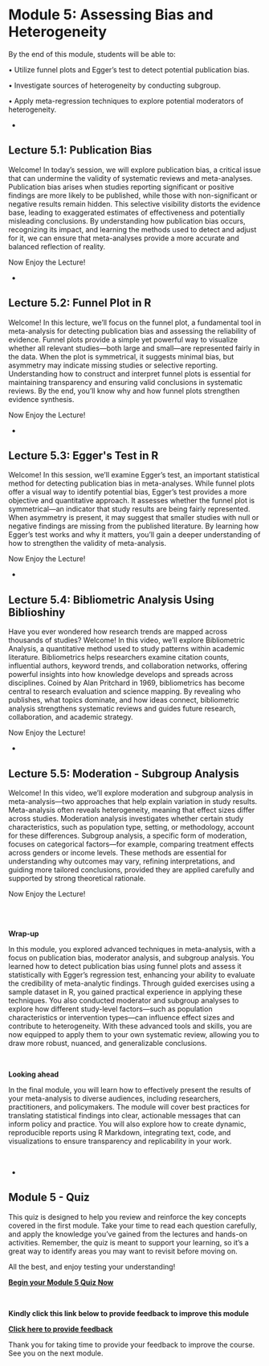<script>
document.addEventListener("DOMContentLoaded", function() {
  var password = prompt("Enter password to view the course:");
  if (password !== "Course2025!") {
    document.body.innerHTML = "<h2>Access denied</h2>";
  }
});
</script>


# Module 5: Assessing Bias and Heterogeneity

By the end of this module, students will be able to:

•	Utilize funnel plots and Egger’s test to detect potential publication bias.

•	Investigate sources of heterogeneity by conducting subgroup.

•	Apply meta-regression techniques to explore potential moderators of heterogeneity.


-
## Lecture 5.1: Publication Bias 

Welcome! In today’s session, we will explore publication bias, a critical issue that can undermine the validity of systematic reviews and meta-analyses. Publication bias arises when studies reporting significant or positive findings are more likely to be published, while those with non-significant or negative results remain hidden. This selective visibility distorts the evidence base, leading to exaggerated estimates of effectiveness and potentially misleading conclusions. By understanding how publication bias occurs, recognizing its impact, and learning the methods used to detect and adjust for it, we can ensure that meta-analyses provide a more accurate and balanced reflection of reality.

Now Enjoy the Lecture!




-
## Lecture 5.2: Funnel Plot in R

Welcome! In this lecture, we’ll focus on the funnel plot, a fundamental tool in meta-analysis for detecting publication bias and assessing the reliability of evidence. Funnel plots provide a simple yet powerful way to visualize whether all relevant studies—both large and small—are represented fairly in the data. When the plot is symmetrical, it suggests minimal bias, but asymmetry may indicate missing studies or selective reporting. Understanding how to construct and interpret funnel plots is essential for maintaining transparency and ensuring valid conclusions in systematic reviews. By the end, you’ll know why and how funnel plots strengthen evidence synthesis.

Now Enjoy the Lecture!



-
## Lecture 5.3: Egger's Test in R

Welcome! In this session, we’ll examine Egger’s test, an important statistical method for detecting publication bias in meta-analyses. While funnel plots offer a visual way to identify potential bias, Egger’s test provides a more objective and quantitative approach. It assesses whether the funnel plot is symmetrical—an indicator that study results are being fairly represented. When asymmetry is present, it may suggest that smaller studies with null or negative findings are missing from the published literature. By learning how Egger’s test works and why it matters, you’ll gain a deeper understanding of how to strengthen the validity of meta-analysis.

Now Enjoy the Lecture!



-
## Lecture 5.4: Bibliometric Analysis Using Biblioshiny

Have you ever wondered how research trends are mapped across thousands of studies? Welcome! In this video, we’ll explore Bibliometric Analysis, a quantitative method used to study patterns within academic literature. Bibliometrics helps researchers examine citation counts, influential authors, keyword trends, and collaboration networks, offering powerful insights into how knowledge develops and spreads across disciplines. Coined by Alan Pritchard in 1969, bibliometrics has become central to research evaluation and science mapping. By revealing who publishes, what topics dominate, and how ideas connect, bibliometric analysis strengthens systematic reviews and guides future research, collaboration, and academic strategy.

Now Enjoy the Lecture!


-
## Lecture 5.5: Moderation - Subgroup Analysis 

Welcome! In this video, we’ll explore moderation and subgroup analysis in meta-analysis—two approaches that help explain variation in study results. Meta-analysis often reveals heterogeneity, meaning that effect sizes differ across studies. Moderation analysis investigates whether certain study characteristics, such as population type, setting, or methodology, account for these differences. Subgroup analysis, a specific form of moderation, focuses on categorical factors—for example, comparing treatment effects across genders or income levels. These methods are essential for understanding why outcomes may vary, refining interpretations, and guiding more tailored conclusions, provided they are applied carefully and supported by strong theoretical rationale.

Now Enjoy the Lecture!



<br><br>

**Wrap-up**

In this module, you explored advanced techniques in meta-analysis, with a focus on publication bias, moderator analysis, and subgroup analysis. You learned how to detect publication bias using funnel plots and assess it statistically with Egger’s regression test, enhancing your ability to evaluate the credibility of meta-analytic findings. Through guided exercises using a sample dataset in R, you gained practical experience in applying these techniques. You also conducted moderator and subgroup analyses to explore how different study-level factors—such as population characteristics or intervention types—can influence effect sizes and contribute to heterogeneity. With these advanced tools and skills, you are now equipped to apply them to your own systematic review, allowing you to draw more robust, nuanced, and generalizable conclusions. 

<br>

**Looking ahead**

In the final module, you will learn how to effectively present the results of your meta-analysis to diverse audiences, including researchers, practitioners, and policymakers. The module will cover best practices for translating statistical findings into clear, actionable messages that can inform policy and practice. You will also explore how to create dynamic, reproducible reports using R Markdown, integrating text, code, and visualizations to ensure transparency and replicability in your work.

<br>


-
## Module 5 - Quiz 

This quiz is designed to help you review and reinforce the key concepts covered in the first module. Take your time to read each question carefully, and apply the knowledge you’ve gained from the lectures and hands-on activities. Remember, the quiz is meant to support your learning, so it’s a great way to identify areas you may want to revisit before moving on.

All the best, and enjoy testing your understanding!

[**Begin your Module 5 Quiz Now**](https://tassitano-lab.shinyapps.io/SystematicReviewQuiz/)

<br>


**Kindly click this link below to provide feedback to improve this module**

[**Click here to provide feedback**](https://surveys.illinois.edu/sec/26435143)



Thank you for taking time to provide your feedback to improve the course. See you on the next module. 

